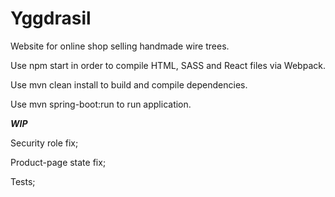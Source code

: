 # Yggdrasil
Website for online shop selling handmade wire trees.

Use npm start in order to compile HTML, SASS and React files via Webpack.

Use mvn clean install to build and compile dependencies.

Use mvn spring-boot:run to run application.

***WIP***

Security role fix;

Product-page state fix;

Tests;
